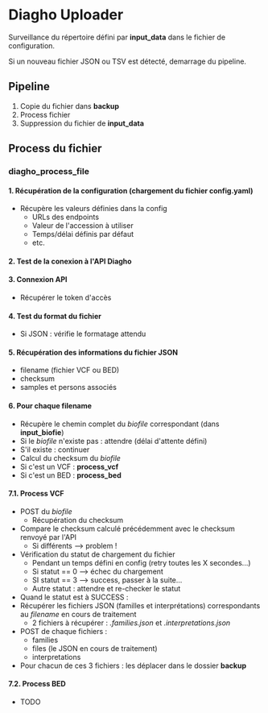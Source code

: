 # Diagho Uploader

Surveillance du répertoire défini par **input_data** dans le fichier de configuration.

Si un nouveau fichier JSON ou TSV est détecté, demarrage du pipeline.

## Pipeline

1. Copie du fichier dans **backup**
2. Process fichier
3. Suppression du fichier de **input_data**


## Process du fichier

### diagho_process_file


#### 1. Récupération de la configuration (chargement du fichier config.yaml)

- Récupère les valeurs définies dans la config 
  - URLs des endpoints
  - Valeur de l'accession à utiliser
  - Temps/délai définis par défaut
  - etc.

#### 2. Test de la conexion à l'API Diagho

#### 3. Connexion API
- Récupérer le token d'accès

#### 4. Test du format du fichier
- Si JSON : vérifie le formatage attendu

#### 5. Récupération des informations du fichier JSON
- filename (fichier VCF ou BED)
- checksum
- samples et persons associés

#### 6. Pour chaque filename
- Récupère le chemin complet du *biofile* correspondant (dans **input_biofie**)
- Si le *biofile* n'existe pas : attendre (délai d'attente défini)
- S'il existe : continuer
- Calcul du checksum du *biofile*
- Si c'est un VCF : **process_vcf**
- Si c'est un BED : **process_bed**

#### 7.1. Process VCF
- POST du *biofile* 
  - Récupération du checksum
- Compare le checksum calculé précédemment avec le checksum renvoyé par l'API
  - Si différents --> problem !
- Vérification du statut de chargement du fichier
  - Pendant un temps défini en config (retry toutes les X secondes...)
  - Si statut == 0 --> échec du chargement
  - SI statut == 3 --> success, passer à la suite...
  - Autre statut : attendre et re-checker le statut
- Quand le statut est à SUCCESS :
- Récupérer les fichiers JSON (familles et interprétations) correspondants au *filename* en cours de traitement
  - 2 fichiers à récupérer : *.families.json* et *.interpretations.json*
- POST de chaque fichiers :
  - families
  - files (le JSON en cours de traitement)
  - interpretations
- Pour chacun de ces 3 fichiers : les déplacer dans le dossier **backup**


#### 7.2. Process BED
- TODO
